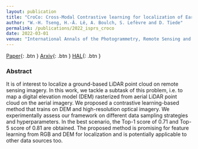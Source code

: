```yaml
---
layout: publication
title: "CroCo: Cross-Modal Contrastive learning for localization of Earth Observation data"
author: "W.-H. Tseng, H.-Â. Lê, A. Boulch, S. Lefèvre and D. Tiede"
permalink: /publications/2022_isprs_croco
date: 2022-03-01
venue: "International Annals of the Photogrammetry, Remote Sensing and Spatial Information Sciences, ISPRS Congress"
---
```


[Paper](https://isprs-annals.copernicus.org/articles/V-2-2022/415/2022/){: .btn }
[Arxiv](https://arxiv.org/abs/2204.07052){: .btn }
[HAL](https://hal.science/hal-03991207/){: .btn }


### Abstract

It is of interest to localize a ground-based LiDAR point cloud on remote sensing imagery. In this work, we tackle a subtask of this problem, i.e. to map a digital elevation model (DEM) rasterized from aerial LiDAR point cloud on the aerial imagery. We proposed a contrastive learning-based method that trains on DEM and high-resolution optical imagery. We experimentally assess our framework on different data sampling strategies and hyperparameters. In the best scenario, the Top-1 score of 0.71 and Top-5 score of 0.81 are obtained. The proposed method is promising for feature learning from RGB and DEM for localization and is potentially applicable to other data sources too.